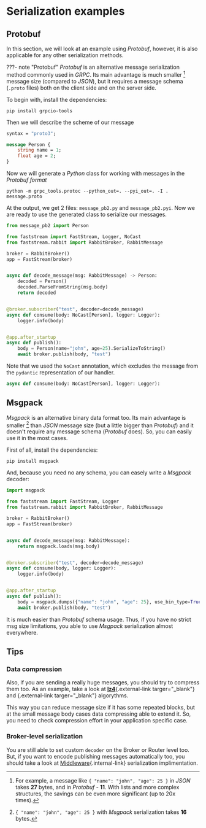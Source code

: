 # Serialization examples

## Protobuf

In this section, we will look at an example using *Protobuf*, however, it is also applicable for any other serialization methods.

???- note "Protobuf"
    *Protobuf* is an alternative message serialization method commonly used in *GRPC*. Its main advantage is much smaller [^1] message size (compared to *JSON*), but it requires a message schema (`.proto` files) both on the client side and on the server side.

To begin with, install the dependencies:

```console
pip install grpcio-tools
```

Then we will describe the scheme of our message

```proto title="message.proto"
syntax = "proto3";

message Person {
    string name = 1;
    float age = 2;
}
```

Now we will generate a *Python* class for working with messages in the *Protobuf format*

```console
python -m grpc_tools.protoc --python_out=. --pyi_out=. -I . message.proto
```

At the output, we get 2 files: `message_pb2.py` and `message_pb2.pyi`. Now we are ready to use the generated class to serialize our messages.

``` python linenums="1" hl_lines="1 10-13 16 23"
from message_pb2 import Person

from faststream import FastStream, Logger, NoCast
from faststream.rabbit import RabbitBroker, RabbitMessage

broker = RabbitBroker()
app = FastStream(broker)


async def decode_message(msg: RabbitMessage) -> Person:
    decoded = Person()
    decoded.ParseFromString(msg.body)
    return decoded


@broker.subscriber("test", decoder=decode_message)
async def consume(body: NoCast[Person], logger: Logger):
    logger.info(body)


@app.after_startup
async def publish():
    body = Person(name="john", age=25).SerializeToString()
    await broker.publish(body, "test")
```

Note that we used the `NoCast` annotation, which excludes the message from the `pydantic` representation of our handler.

``` python
async def consume(body: NoCast[Person], logger: Logger):
```

## Msgpack

*Msgpack* is an alternative binary data format too. Its main advantage is smaller [^2] than *JSON* message size (but a little bigger than *Protobuf*) and it doesn't require any message schema (*Protobuf* does). So, you can easily use it in the most cases.

First of all, install the dependencies:

```console
pip install msgpack
```

And, because you need no any schema, you can easely write a *Msgpack* decoder:

``` python linenums="1" hl_lines="1 10-11 14 21"
import msgpack

from faststream import FastStream, Logger
from faststream.rabbit import RabbitBroker, RabbitMessage

broker = RabbitBroker()
app = FastStream(broker)


async def decode_message(msg: RabbitMessage):
    return msgpack.loads(msg.body)


@broker.subscriber("test", decoder=decode_message)
async def consume(body, logger: Logger):
    logger.info(body)


@app.after_startup
async def publish():
    body = msgpack.dumps({"name": "john", "age": 25}, use_bin_type=True)
    await broker.publish(body, "test")
```

It is much easier than *Protobuf* schema usage. Thus, if you have no strict msg size limitations, you able to use *Msgpack* serialization almost everywhere.

## Tips

### Data compression

Also, if you are sending a really huge messages, you should try to compress them too. As an example, take a look at [**lz4**](https://github.com/python-lz4/python-lz4){.external-link targer="_blank"} and [](){.external-link targer="_blank"} algorythms.

This way you can reduce message size if it has some repeated blocks, but at the small message body cases data compressing able to extend it. So, you need to check compression effort in your application specific case.

### Broker-level serialization

You are still able to set custom `decoder` on the Broker or Router level too. But, if you want to encode publishing messages automatically too, you should take a look at [Middleware](../middlewares/index.md){.internal-link} serialization implimentation.

[^1]:
    For example, a message like `{ "name": "john", "age": 25 }` in *JSON* takes **27** bytes, and in *Protobuf* - **11**. With lists and more complex structures, the savings can be even more significant (up to 20x times).

[^2]:
    `{ "name": "john", "age": 25 }` with *Msgpack* serialization takes **16** bytes.
